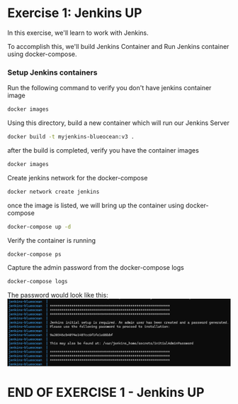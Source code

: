 # Exercise 1: Jenkins UP

In this exercise, we'll learn to work with Jenkins.

To accomplish this, we'll build Jenkins Container and Run Jenkins container using docker-compose.

### Setup Jenkins containers

Run the following command to verify you don't have jenkins container image
```sh 
docker images 
```

Using this directory, build a new container which will run our Jenkins Server
```sh 
docker build -t myjenkins-blueocean:v3 . 
```

after the build is completed, verify you have the container images
```sh 
docker images 
```

Create jenkins network for the docker-compose
```sh
docker network create jenkins 
```

once the image is listed, we will bring up the container using docker-compose
```sh 
docker-compose up -d
```

Verify the container is running 
```sh
docker-compose ps 
```

Capture the admin password from the docker-compose logs
```sh 
docker-compose logs
```
The password would look like this: 
![alt text](image.png)





















# END OF EXERCISE 1 - Jenkins UP